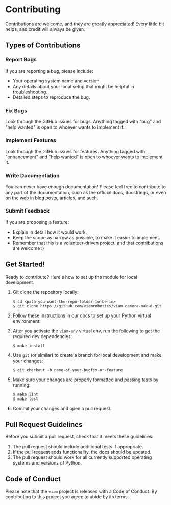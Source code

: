 # Contributing

Contributions are welcome, and they are greatly appreciated! Every little bit
helps, and credit will always be given.

## Types of Contributions

### Report Bugs

If you are reporting a bug, please include:

* Your operating system name and version.
* Any details about your local setup that might be helpful in troubleshooting.
* Detailed steps to reproduce the bug.

### Fix Bugs

Look through the GitHub issues for bugs. Anything tagged with "bug" and "help
wanted" is open to whoever wants to implement it.

### Implement Features

Look through the GitHub issues for features. Anything tagged with "enhancement"
and "help wanted" is open to whoever wants to implement it.

### Write Documentation

You can never have enough documentation! Please feel free to contribute to any
part of the documentation, such as the official docs, docstrings, or even
on the web in blog posts, articles, and such.

### Submit Feedback

If you are proposing a feature:

* Explain in detail how it would work.
* Keep the scope as narrow as possible, to make it easier to implement.
* Remember that this is a volunteer-driven project, and that contributions
  are welcome :)

## Get Started!

Ready to contribute? Here's how to set up the module for local development.

1. Git clone the repository locally:
    ```console
    $ cd <path-you-want-the-repo-folder-to-be-in>
    $ git clone https://github.com/viamrobotics/viam-camera-oak-d.git
    ```

1. Follow [these instructions](https://docs.viam.com/program/python-venv/) in our docs to set up your Python virtual environment.

1. After you activate the `viam-env` virtual env, run the following to get the required dev dependencies:
    ```console
    $ make install
    ```

1. Use `git` (or similar) to create a branch for local development and make your changes:
    ```console
    $ git checkout -b name-of-your-bugfix-or-feature
    ```

1. Make sure your changes are properly formatted and passing tests by running:
    ```console
    $ make lint
    $ make test
    ```

1. Commit your changes and open a pull request.

## Pull Request Guidelines

Before you submit a pull request, check that it meets these guidelines:

1. The pull request should include additional tests if appropriate.
2. If the pull request adds functionality, the docs should be updated.
3. The pull request should work for all currently supported operating systems and versions of Python.

## Code of Conduct

Please note that the `viam` project is released with a
Code of Conduct. By contributing to this project you agree to abide by its terms.

